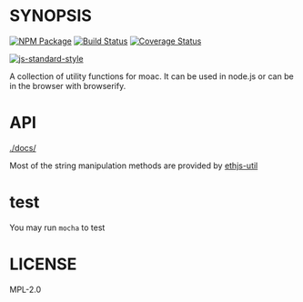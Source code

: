 # SYNOPSIS
[![NPM Package](https://img.shields.io/npm/v/ethereumjs-util.svg?style=flat-square)](https://www.npmjs.org/package/moacjs-util)
[![Build Status](https://img.shields.io/travis/ethereumjs/ethereumjs-util.svg?branch=master&style=flat-square)](https://travis-ci.org/wanpixiaozi/moacjs-util.svg?branch=master)
[![Coverage Status](https://coveralls.io/repos/github/wanpixiaozi/moacjs-util/badge.svg?branch=master)](https://coveralls.io/github/wanpixiaozi/moacjs-util?branch=master)

[![js-standard-style](https://cdn.rawgit.com/feross/standard/master/badge.svg)](https://github.com/feross/standard)  



A collection of utility functions for moac. It can be used in node.js or can be in the browser with browserify.

# API
[./docs/](./docs/index.md)

Most of the string manipulation methods are provided by [ethjs-util](https://github.com/ethjs/ethjs-util)

# test
You may run `mocha` to test 

# LICENSE
MPL-2.0
